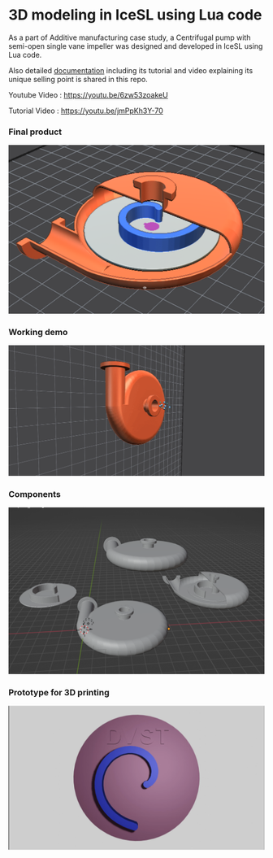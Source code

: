 # 3D modeling in IceSL using Lua code

As a part of Additive manufacturing case study, a Centrifugal pump with semi-open single vane impeller was designed and developed in IceSL using Lua code.

Also detailed [documentation](Final_report.pdf) including its tutorial and video explaining its unique selling point is shared in this repo.

Youtube Video : https://youtu.be/6zw53zoakeU

Tutorial Video : https://youtu.be/jmPpKh3Y-70

### Final product 
![Final](images/final.png)

### Working demo
![Animation](Working_GIF_icesl.gif)

### Components
![Components](images/components.png)
### Prototype for 3D printing
![Prototype in fusion 360](images/prototype.png)